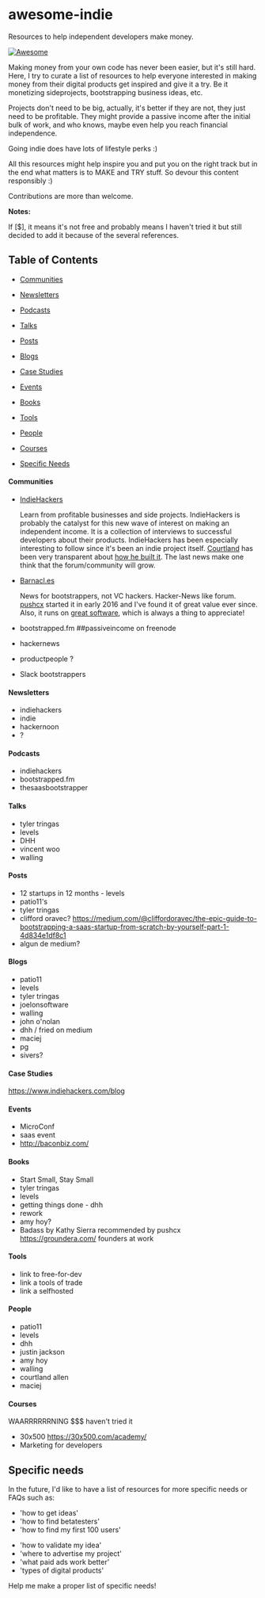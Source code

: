 # awesome-indie
Resources to help independent developers make money.

[![Awesome](https://cdn.rawgit.com/sindresorhus/awesome/d7305f38d29fed78fa85652e3a63e154dd8e8829/media/badge.svg)](https://github.com/sindresorhus/awesome)

Making money from your own code has never been easier, but it's still hard. Here, I try to curate a list of resources to help everyone interested in making money from their digital products get inspired and give it a try. Be it monetizing sideprojects, bootstrapping business ideas, etc.

Projects don't need to be big, actually, it's better if they are not, they just need to be profitable. They might provide a passive income after the initial bulk of work, and who knows, maybe even help you reach financial independence.

Going indie does have lots of lifestyle perks :)

All this resources might help inspire you and put you on the right track but in the end what matters is to MAKE and TRY stuff. So devour this content responsibly :)

Contributions are more than welcome.

**Notes:**

If [$], it means it's not free and probably means I haven't tried it but still decided to add it because of the several references.

<!-- In general, I'd be wary of the several paid content-like products specially targetted to indie devs, so unless you can prove their value I'd like to keep them off of this list as much as possible. -->

## Table of Contents
- [Communities](#communities)
- [Newsletters](#newsletters)
- [Podcasts](#podcasts)
- [Talks](#talks)
- [Posts](#posts)
- [Blogs](#blogs)
- [Case Studies](#case-studies)
- [Events](#events)
- [Books](#books)
- [Tools](#tools)
- [People](#people)
- [Courses](#courses)

- [Specific Needs](#specific-needs)

#### Communities
- [IndieHackers](https://www.indiehackers.com/businesses)

  Learn from profitable businesses and side projects. IndieHackers is probably the catalyst for this new wave of interest on making an independent income. It is a collection of interviews to successful developers about their products. IndieHackers has been especially interesting to follow since it's been an indie project itself. [Courtland](https://twitter.com/csallen?lang=ca) has been very transparent about [how he built it](https://www.indiehackers.com/blog). The last news make one think that the forum/community will grow.

- [Barnacl.es](https://barnacl.es/)

  News for bootstrappers, not VC hackers. Hacker-News like forum. [pushcx](https://twitter.com/pushcx) started it in early 2016 and I've found it of great value ever since. Also, it runs on [great software](https://github.com/jcs/lobsters), which is always a thing to appreciate!

- bootstrapped.fm
##passiveincome on freenode
- hackernews
- productpeople ?
- Slack bootstrappers

<!-- - lobsters -->

#### Newsletters

- indiehackers
- indie
- hackernoon
- ?

#### Podcasts

- indiehackers
- bootstrapped.fm
- thesaasbootstrapper

#### Talks

- tyler tringas
- levels
- DHH
- vincent woo
- walling

#### Posts

- 12 startups in 12 months - levels
- patio11's
- tyler tringas
- clifford oravec? https://medium.com/@cliffordoravec/the-epic-guide-to-bootstrapping-a-saas-startup-from-scratch-by-yourself-part-1-4d834e1df8c1
- algun de medium?

#### Blogs

- patio11
- levels
- tyler tringas
- joelonsoftware
- walling
- john o'nolan
- dhh / fried on medium
- maciej
- pg
- sivers?

#### Case Studies

https://www.indiehackers.com/blog

#### Events

- MicroConf
- saas event
- http://baconbiz.com/

#### Books

- Start Small, Stay Small
- tyler tringas
- levels
- getting things done - dhh
- rework
- amy hoy?
- Badass by Kathy Sierra recommended by pushcx
https://groundera.com/
founders at work

#### Tools

- link to free-for-dev
- link a tools of trade
- link a selfhosted

#### People

- patio11
- levels
- dhh
- justin jackson
- amy hoy
- walling
- courtland allen
- maciej

#### Courses

WAARRRRRRNING $$$ haven't tried it

- 30x500 https://30x500.com/academy/
- Marketing for developers


## Specific needs

In the future, I'd like to have a list of resources for more specific needs or FAQs such as: 

 - 'how to get ideas'
 - 'how to find betatesters'
 - 'how to find my first 100 users'
 <!-- https://promotehour.com/ -->
 <!-- awesome places to post your startup -->
 - 'how to validate my idea'
 - 'where to advertise my project'
 - 'what paid ads work better'
 - 'types of digital products'
 
Help me make a proper list of specific needs!
